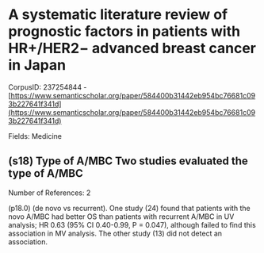 # A systematic literature review of prognostic factors in patients with HR+/HER2− advanced breast cancer in Japan

CorpusID: 237254844 - [https://www.semanticscholar.org/paper/584400b31442eb954bc76681c093b227641f341d](https://www.semanticscholar.org/paper/584400b31442eb954bc76681c093b227641f341d)

Fields: Medicine

## (s18) Type of A/MBC Two studies evaluated the type of A/MBC
Number of References: 2

(p18.0) (de novo vs recurrent). One study (24) found that patients with the novo A/MBC had better OS than patients with recurrent A/MBC in UV analysis; HR 0.63 (95% CI 0.40-0.99, P = 0.047), although failed to find this association in MV analysis. The other study (13) did not detect an association.
